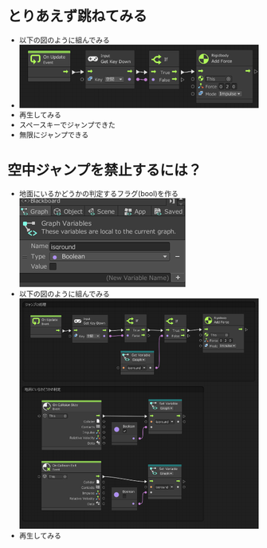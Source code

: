 # とりあえず跳ねてみる
- 以下の図のように組んでみる
- ![flow](https://github.com/Naja-Naja/Unity_Handson/blob/main/Handson/flow4.png)
- 再生してみる
- スペースキーでジャンプできた
- 無限にジャンプできる

# 空中ジャンプを禁止するには？
- 地面にいるかどうかの判定するフラグ(bool)を作る  
![flag](https://github.com/Naja-Naja/Unity_Handson/blob/main/Handson/createflag.png)
- 以下の図のように組んでみる  
![flow](https://github.com/Naja-Naja/Unity_Handson/blob/main/Handson/flow5.png)
- 再生してみる
